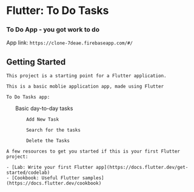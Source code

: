 # Flutter: To Do Tasks
### To Do App - you got work to do

App link: `https://clone-7deae.firebaseapp.com/#/`

## Getting Started

```
This project is a starting point for a Flutter application.

This is a basic moblie application app, made using Flutter
```
`To Do Tasks app:`
<ul>
        Basic day-to-day tasks

        Add New Task

        Search for the tasks

        Delete the Tasks
</ul>

```
A few resources to get you started if this is your first Flutter project:

- [Lab: Write your first Flutter app](https://docs.flutter.dev/get-started/codelab)
- [Cookbook: Useful Flutter samples](https://docs.flutter.dev/cookbook)
```
